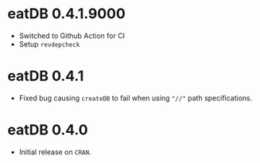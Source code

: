 # eatDB 0.4.1.9000

* Switched to Github Action for CI
* Setup `revdepcheck`

# eatDB 0.4.1

* Fixed bug causing `createDB` to fail when using `"//"` path specifications.

# eatDB 0.4.0

* Initial release on `CRAN`.

